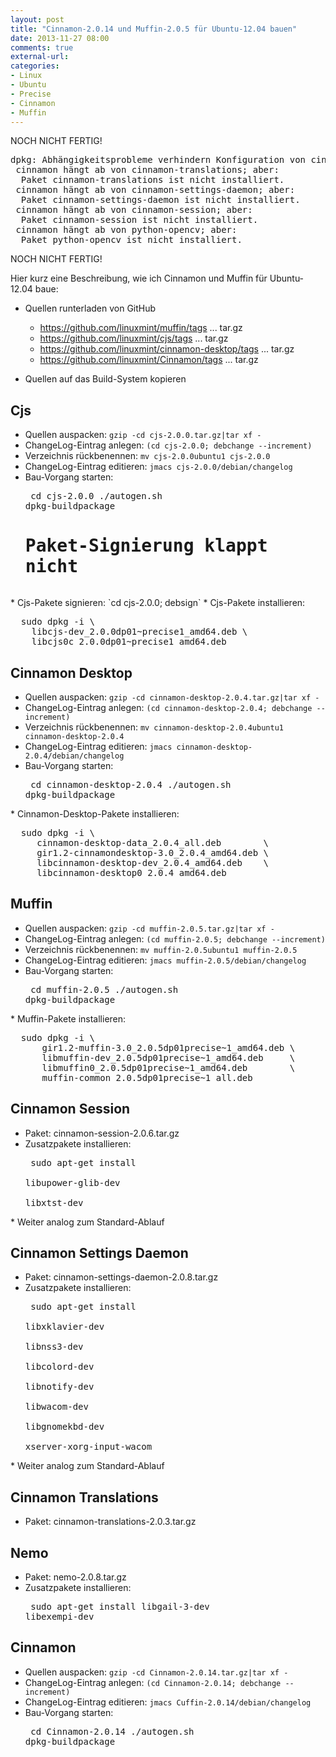 ```yaml
---
layout: post
title: "Cinnamon-2.0.14 und Muffin-2.0.5 für Ubuntu-12.04 bauen"
date: 2013-11-27 08:00
comments: true
external-url: 
categories: 
- Linux
- Ubuntu
- Precise
- Cinnamon
- Muffin
---
```


NOCH NICHT FERTIG!
<pre>
dpkg: Abhängigkeitsprobleme verhindern Konfiguration von cinnamon:
 cinnamon hängt ab von cinnamon-translations; aber:
  Paket cinnamon-translations ist nicht installiert.
 cinnamon hängt ab von cinnamon-settings-daemon; aber:
  Paket cinnamon-settings-daemon ist nicht installiert.
 cinnamon hängt ab von cinnamon-session; aber:
  Paket cinnamon-session ist nicht installiert.
 cinnamon hängt ab von python-opencv; aber:
  Paket python-opencv ist nicht installiert.
</pre>
NOCH NICHT FERTIG!

Hier kurz eine Beschreibung, wie ich Cinnamon und Muffin für Ubuntu-12.04
baue:

* Quellen runterladen von GitHub

    * <https://github.com/linuxmint/muffin/tags> ... tar.gz
    * <https://github.com/linuxmint/cjs/tags> ... tar.gz
    * <https://github.com/linuxmint/cinnamon-desktop/tags> ... tar.gz
    * <https://github.com/linuxmint/Cinnamon/tags> ... tar.gz

* Quellen auf das Build-System kopieren

Cjs
---

* Quellen auspacken: `gzip -cd cjs-2.0.0.tar.gz|tar xf -`
* ChangeLog-Eintrag anlegen: `(cd cjs-2.0.0; debchange --increment)`
* Verzeichnis rückbenennen: `mv cjs-2.0.0ubuntu1 cjs-2.0.0`
* ChangeLog-Eintrag editieren: `jmacs cjs-2.0.0/debian/changelog`
* Bau-Vorgang starten:<pre>
  cd cjs-2.0.0
  ./autogen.sh
  dpkg-buildpackage
  # Paket-Signierung klappt nicht
</pre>
* Cjs-Pakete signieren: `cd cjs-2.0.0; debsign`
* Cjs-Pakete installieren:<pre>
  sudo dpkg -i \
    libcjs-dev_2.0.0dp01~precise1_amd64.deb \
    libcjs0c_2.0.0dp01~precise1_amd64.deb 
</pre>

Cinnamon Desktop
----------------

* Quellen auspacken: `gzip -cd cinnamon-desktop-2.0.4.tar.gz|tar xf -`
* ChangeLog-Eintrag anlegen: `(cd cinnamon-desktop-2.0.4; debchange --increment)`
* Verzeichnis rückbenennen: `mv cinnamon-desktop-2.0.4ubuntu1 cinnamon-desktop-2.0.4`
* ChangeLog-Eintrag editieren: `jmacs cinnamon-desktop-2.0.4/debian/changelog`
* Bau-Vorgang starten:<pre>
  cd cinnamon-desktop-2.0.4
  ./autogen.sh
  dpkg-buildpackage
</pre>
* Cinnamon-Desktop-Pakete installieren:<pre>
  sudo dpkg -i \
     cinnamon-desktop-data_2.0.4_all.deb        \
     gir1.2-cinnamondesktop-3.0_2.0.4_amd64.deb \
     libcinnamon-desktop-dev_2.0.4_amd64.deb    \
     libcinnamon-desktop0_2.0.4_amd64.deb
</pre>

Muffin
------

* Quellen auspacken: `gzip -cd muffin-2.0.5.tar.gz|tar xf -`
* ChangeLog-Eintrag anlegen: `(cd muffin-2.0.5; debchange --increment)`
* Verzeichnis rückbenennen: `mv muffin-2.0.5ubuntu1 muffin-2.0.5`
* ChangeLog-Eintrag editieren: `jmacs muffin-2.0.5/debian/changelog`
* Bau-Vorgang starten:<pre>
  cd muffin-2.0.5
  ./autogen.sh
  dpkg-buildpackage
</pre>
* Muffin-Pakete installieren:<pre>
  sudo dpkg -i \
      gir1.2-muffin-3.0_2.0.5dp01precise~1_amd64.deb \
      libmuffin-dev_2.0.5dp01precise~1_amd64.deb     \
      libmuffin0_2.0.5dp01precise~1_amd64.deb        \
      muffin-common_2.0.5dp01precise~1_all.deb 
</pre>

Cinnamon Session
----------------

* Paket: cinnamon-session-2.0.6.tar.gz
* Zusatzpakete installieren:<pre>
  sudo apt-get install \
    libupower-glib-dev \
    libxtst-dev
</pre>
* Weiter analog zum Standard-Ablauf

Cinnamon Settings Daemon
------------------------

* Paket: cinnamon-settings-daemon-2.0.8.tar.gz
* Zusatzpakete installieren:<pre>
  sudo apt-get install \
    libxklavier-dev    \
    libnss3-dev        \
    libcolord-dev      \
    libnotify-dev      \
    libwacom-dev       \
    libgnomekbd-dev    \
    xserver-xorg-input-wacom
</pre>
* Weiter analog zum Standard-Ablauf

Cinnamon Translations
---------------------

* Paket: cinnamon-translations-2.0.3.tar.gz

Nemo
----

* Paket: nemo-2.0.8.tar.gz
* Zusatzpakete installieren:<pre>
  sudo apt-get install libgail-3-dev libexempi-dev
</pre>

Cinnamon
--------

* Quellen auspacken: `gzip -cd Cinnamon-2.0.14.tar.gz|tar xf -`
* ChangeLog-Eintrag anlegen: `(cd Cinnamon-2.0.14; debchange --increment)`
* ChangeLog-Eintrag editieren: `jmacs Cuffin-2.0.14/debian/changelog`
* Bau-Vorgang starten:<pre>
  cd Cinnamon-2.0.14
  ./autogen.sh
  dpkg-buildpackage
</pre>
